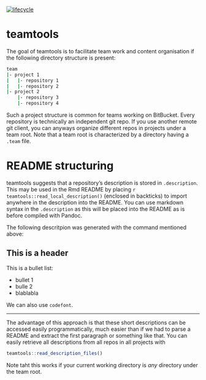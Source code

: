 
[![lifecycle](https://img.shields.io/badge/lifecycle-experimental-orange.svg)](https://www.tidyverse.org/lifecycle/#experimental)

<!-- README.md is generated from README.Rmd. Please edit that file -->

# teamtools

The goal of teamtools is to facilitate team work and content
organisation if the following directory structure is present:

``` bash
team
|- project 1
|   |- repository 1
|   |- repository 2
|- project 2
    |- repository 3
    |- repository 4
```

Such a project structure is common for teams working on BitBucket. Every
repository is technically an independent git repo. If you use another
remote git client, you can anyways organize different repos in projects
under a team root. Note that a team root is characterized by a directory
having a `.team` file.

# README structuring

teamtools suggests that a repository’s description is stored in
`.description`. This may be used in the Rmd README by placing `r
teamtools::read_local_description()` (enclosed in backticks) to import
anywhere in the description into the README. You can use markdown syntax
in the `.description` as this will be placed into the README as is
before compiled with Pandoc.

The following descritpion was generated with the command mentioned
above:

## This is a header

This is a bullet list:

  - bullet 1
  - bulle 2
  - blablabla

We can also use `codefont`.

-----

The advantage of this approach is that these short descriptions can be
accessed easily programmatically, much easier than if we had to parse a
README and extract the first paragraph or something like that. You can
easily retrieve all descriptions from all repos in all projects with

``` r
teamtools::read_description_files()
```

Note taht this works if your current working directory is *any*
directory under the team root.
